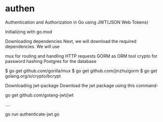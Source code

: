 # authen
Authentication and Authorization in Go using JWT(JSON Web Tokens)

Initializing with go.mod

Downloading dependencies
Next, we will download the required dependencies. We will use

mux for routing and handling HTTP requests
GORM as ORM tool
crypto for password hashing
Postgres for the database

$ go get github.com/gorilla/mux
$ go get github.com/jinzhu/gorm
$ go get golang.org/x/crypto/bcrypt

Downloading jwt-package
Download the jwt package using this command-

go get github.com/golang-jwt/jwt

....

go run authenticate-jwt.go
